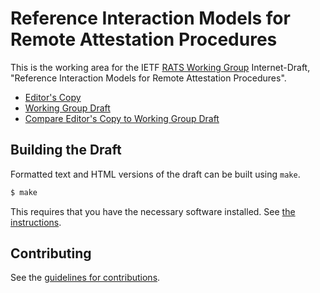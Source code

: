 # Reference Interaction Models for Remote Attestation Procedures

This is the working area for the IETF [RATS Working Group](https://datatracker.ietf.org/wg/rats/documents/) Internet-Draft, "Reference Interaction Models for Remote Attestation Procedures".

* [Editor's Copy](https://ietf-rats-wg.github.io/draft-ietf-rats-reference-interaction-models/#go.draft-ietf-rats-reference-interaction-models.html)
* [Working Group Draft](https://tools.ietf.org/html/draft-ietf-rats-reference-interaction-models)
* [Compare Editor's Copy to Working Group Draft](https://ietf-rats-wg.github.io/draft-ietf-rats-reference-interaction-models/#go.draft-ietf-rats-reference-interaction-models.diff)

## Building the Draft

Formatted text and HTML versions of the draft can be built using `make`.

```sh
$ make
```

This requires that you have the necessary software installed.  See
[the instructions](https://github.com/martinthomson/i-d-template/blob/master/doc/SETUP.md).


## Contributing

See the
[guidelines for contributions](https://github.com/ietf-rats-wg/draft-ietf-rats-reference-interaction-models/blob/master/CONTRIBUTING.md).
